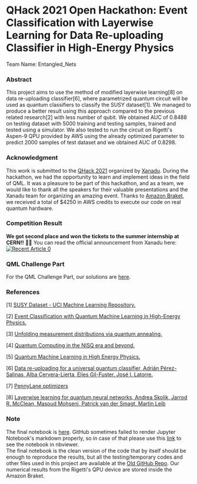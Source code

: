 # QHack 2021 Open Hackathon: Event Classification with Layerwise Learning for Data Re-uploading Classifier in High-Energy Physics

Team Name: Entangled_Nets

### Abstract

This project aims to use the method of modified layerwise learning[8] on data re-uploading classifier[6], where parametrized quantum circuit will be used as quantum classifiers to classify the SUSY dataset[1]. We managed to produce a better result using this approach compared to the previous related research[2] with less number of qubit. We obtained AUC of 0.8488 on testing dataset with 5000 training and testing samples, trained and tested using a simulator. We also tested to run the circuit on Rigetti's Aspen-9 QPU provided by AWS using the already optimized parameter to predict 2000 samples of test dataset and we obtained AUC of 0.8298.


### Acknowledgment 

This work is submitted to the [QHack 2021](https://github.com/XanaduAI/QHack2021) organized by [Xanadu](https://www.xanadu.ai/). During the hackathon, we had the opportunity to learn and implement ideas in the field of QML. It was a pleasure to be part of this hackathon, and as a team, we would like to thank all the speakers for their valuable presentations and the Xanadu team for organizing an amazing event. Thanks to [Amazon Braket](https://aws.amazon.com/braket/), we received a total of $4250 in AWS credits to execute our code on real quantum hardware.

### Competition Result

**We got second place and won the tickets to the summer internship at CERN!!** 🎉🎉 You can read the official announcement from Xanadu here: <br>
<a target="_blank" href="https://github-readme-medium-recent-article.vercel.app/medium/@XanaduAI/0"><img src="https://github-readme-medium-recent-article.vercel.app/medium/@XanaduAI/0" alt="Recent Article 0">
[]()

### QML Challenge Part

For the QML Challenge Part, our solutions are [here](https://github.com/eraraya-ricardo/qhack-2021-solutions).
  
### References

[1] [SUSY Dataset - UCI Machine Learning Repository.](https://archive.ics.uci.edu/ml/datasets/SUSY#)

[2] [Event Classification with Quantum Machine Learning in High-Energy Physics.](https://arxiv.org/abs/2002.09935)

[3] [Unfolding measurement distributions via quantum annealing.](https://link.springer.com/article/10.1007/JHEP11(2019)128)

[4] [Quantum Computing in the NISQ era and beyond.](https://quantum-journal.org/papers/q-2018-08-06-79/#)

[5] [Quantum Machine Learning in High Energy Physics.](https://arxiv.org/abs/2005.08582)

[6] [Data re-uploading for a universal quantum classifier, Adrián Pérez-Salinas, Alba Cervera-Lierta, Elies Gil-Fuster, José I. Latorre.](https://arxiv.org/abs/1907.02085)

[7] [PennyLane optimizers](https://pennylane.readthedocs.io/en/stable/introduction/optimizers.html)

[8] [Layerwise learning for quantum neural networks, Andrea Skolik, Jarrod R. McClean, Masoud Mohseni, Patrick van der Smagt,  Martin Leib](https://arxiv.org/abs/2006.14904)


### Note
The final notebook is [here](https://github.com/eraraya-ricardo/qhack-2021-openproject/blob/main/QHack_Final.ipynb). GitHub sometimes failed to render Jupyter Notebook's markdown properly, so in case of that please use this [link](https://nbviewer.jupyter.org/github/eraraya-ricardo/qhack-2021-openproject/blob/main/QHack_Final.ipynb) to see the notebook in nbviewer. <br>
The final notebook is the clean version of the code that by itself should be enough to reproduce the results, but all the testing/temporary codes and other files used in this project are available at the [Old GitHub Repo](https://github.com/VoicuTomut/Event-Classification-with-data-reuploading-in-High-Energy-Physics).
Our numerical results from the Rigetti's QPU device are stored inside the Amazon Braket.
